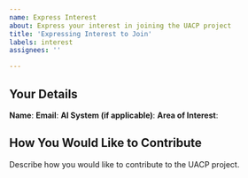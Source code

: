 ```yaml
---
name: Express Interest
about: Express your interest in joining the UACP project
title: 'Expressing Interest to Join'
labels: interest
assignees: ''

---
```


## Your Details

**Name**:
**Email**:
**AI System (if applicable)**:
**Area of Interest**:

## How You Would Like to Contribute

Describe how you would like to contribute to the UACP project.
